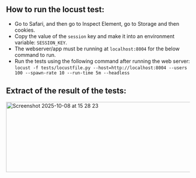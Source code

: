 ## How to run the locust test:

- Go to Safari, and then go to Inspect Element, go to Storage and then cookies.
- Copy the value of the `session` key and make it into an environment variable: `SESSION_KEY`.
- The webserver/app must be running at `localhost:8004` for the below command to run.
- Run the tests using the following command after running the web server: `locust -f tests/locustfile.py --host=http://localhost:8004 --users 100 --spawn-rate 10 --run-time 5m --headless`


## Extract of the result of the tests:

<img width="1187" height="192" alt="Screenshot 2025-10-08 at 15 28 23" src="https://github.com/user-attachments/assets/4f702452-0bd1-40fe-9a5f-22745af9cf46" />
